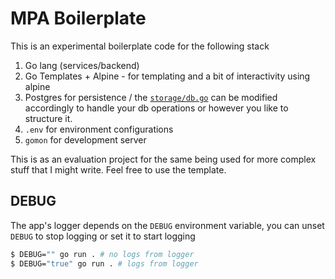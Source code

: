 # MPA Boilerplate

This is an experimental boilerplate code for the following stack

1. Go lang (services/backend)
2. Go Templates + Alpine - for templating and a bit of interactivity using
   alpine
3. Postgres for persistence / the [`storage/db.go`](storage/db.go) can be modified
   accordingly to handle your db operations or however you like to structure it.
4. `.env` for environment configurations
5. `gomon` for development server

This is as an evaluation project for the same being used for more complex stuff
that I might write. Feel free to use the template.

## DEBUG

The app's logger depends on the `DEBUG` environment variable, you can unset
`DEBUG` to stop logging or set it to start logging

```sh
$ DEBUG="" go run . # no logs from logger
$ DEBUG="true" go run . # logs from logger
```
